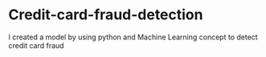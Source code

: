 # Credit-card-fraud-detection
I created a model by using python and Machine Learning concept to detect credit card fraud
